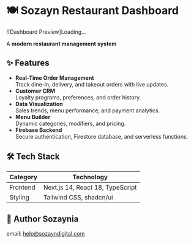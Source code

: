 # 🍽️ Sozayn Restaurant Dashboard

![Dashboard Preview]Loading...

A **modern restaurant management system**

## ✨ Features

- **Real-Time Order Management**  
  Track dine-in, delivery, and takeout orders with live updates.
- **Customer CRM**  
  Loyalty programs, preferences, and order history.
- **Data Visualization**  
  Sales trends, menu performance, and payment analytics.
- **Menu Builder**  
  Dynamic categories, modifiers, and pricing.
- **Firebase Backend**  
  Secure authentication, Firestore database, and serverless functions.

## 🛠️ Tech Stack

| Category       | Technology                          |
|----------------|-------------------------------------|
| Frontend       | Next.js 14, React 18, TypeScript    |
| Styling        | Tailwind CSS, shadcn/ui             |


## 🚀 Author Sozaynia
email: help@sozayndigital.com
